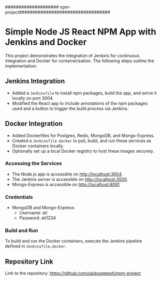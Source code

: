#################### npm-project##################################

# Simple Node JS React NPM App with Jenkins and Docker

This project demonstrates the integration of Jenkins for continuous integration and Docker for containerization. The following steps outline the implementation:

## Jenkins Integration
- Added a `Jenkinsfile` to install npm packages, build the app, and serve it locally on port 3004.
- Modified the React app to include annotations of the npm packages used and a button to trigger the build process via Jenkins.

## Docker Integration
- Added Dockerfiles for Postgres, Redis, MongoDB, and Mongo-Express.
- Created a `Jenkinsfile.docker` to pull, build, and run these services as Docker containers locally.
- Optionally set up a local Docker registry to host these images securely.

### Accessing the Services
- The Node.js app is accessible on [http://localhost:3004](http://localhost:3004).
- The Jenkins server is accessible on [http://localhost:3000](http://localhost:3000).
- Mongo-Express is accessible on [http://localhost:8081](http://localhost:8081).

### Credentials
- MongoDB and Mongo-Express:
  - Username: ati
  - Password: ati1234

### Build and Run
To build and run the Docker containers, execute the Jenkins pipeline defined in `Jenkinsfile.docker`.

## Repository Link
Link to the repository: https://github.com/saidusateesh/npm-project

